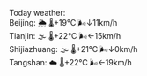 Today weather:  
Beijing: 🌦 🌡️+19°C 🌬️↓11km/h  
Tianjin: 🌫  🌡️+22°C 🌬️←15km/h  
Shijiazhuang: 🌫  🌡️+21°C 🌬️↓0km/h  
Tangshan: ☁️ 🌡️+22°C 🌬️←19km/h  
